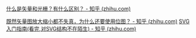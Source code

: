 [什么是矢量和光栅？有什么区别？ - 知乎 (zhihu.com)](https://zhuanlan.zhihu.com/p/347679801)

[既然矢量图放大缩小都不失真，为什么还要使用位图？ - 知乎 (zhihu.com)](https://www.zhihu.com/question/21283005)
[SVG 入门指南(看完,对SVG结构不在陌生) - 知乎 (zhihu.com)](https://zhuanlan.zhihu.com/p/96444730)